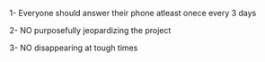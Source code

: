 1- Everyone should answer their phone atleast onece every 3 days

2- NO purposefully jeopardizing the project

3- NO disappearing at tough times
